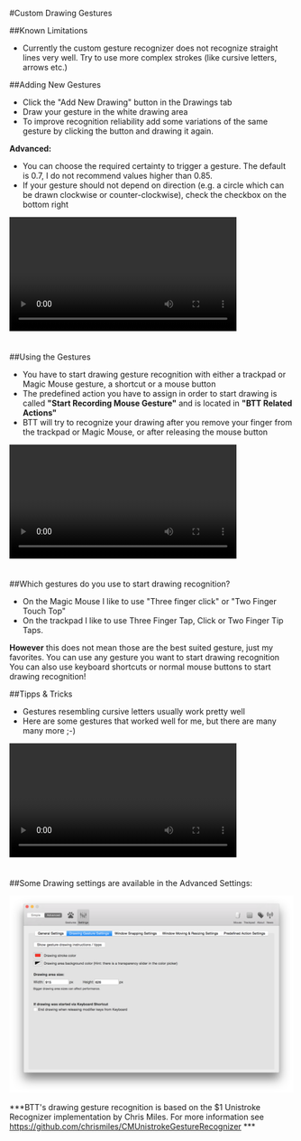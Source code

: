 #Custom Drawing Gestures


##Known Limitations
* Currently the custom gesture recognizer does not recognize straight lines very well. Try to use more complex strokes (like cursive letters, arrows etc.)

##Adding New Gestures

* Click the "Add New Drawing" button in the Drawings tab
* Draw your gesture in the white drawing area
* To improve recognition reliability add some variations of the same gesture by clicking the button and drawing it again.


**Advanced:**

* You can choose the required certainty to trigger a gesture. The default is 0.7, I do not recommend values higher than 0.85.
* If your gesture should not depend on direction (e.g. a circle which can be drawn clockwise or counter-clockwise), check the checkbox on the bottom right



<video   width="80%" controls style="margin-bottom:20px; max-width:1000px" src="media/addingGestures.mov"></video>


##Using the Gestures

* You have to start drawing gesture recognition with either a trackpad or Magic Mouse gesture, a shortcut or a mouse button
* The predefined action you have to assign in order to start drawing is called **"Start Recording Mouse Gesture"** and is located in **"BTT Related Actions"**
* BTT will try to recognize your drawing after you remove your finger from the trackpad or Magic Mouse, or after releasing the mouse button

<video   width="80%" controls style="margin-bottom:20px; max-width:1000px" src="media/usingGestures.mov"></video>

##Which gestures do you use to start drawing recognition?

* On the Magic Mouse I like to use "Three finger click" or "Two Finger Touch Top"
* On the trackpad I like to use Three Finger Tap, Click or  Two Finger Tip Taps.

**However** this does not mean those are the best suited gesture, just my favorites. You can use any gesture you want to start drawing recognition
You can also use keyboard shortcuts or normal mouse buttons to start drawing recognition!

##Tipps & Tricks

* Gestures resembling cursive letters usually work pretty well
* Here are some gestures that worked well for me, but there are many many more ;-)

<video   width="80%" controls style="margin-bottom:20px; max-width:1000px" src="media/exampleGestures.mov"></video>


##Some Drawing settings are available in the Advanced Settings:

![key sequences](media/advanced_drawings_settings.png)





***BTT's drawing gesture recognition is based on the $1 Unistroke Recognizer implementation by Chris Miles. For more information see <a href="https://github.com/chrismiles/CMUnistrokeGestureRecognizer">https://github.com/chrismiles/CMUnistrokeGestureRecognizer</a> ***            
  
